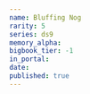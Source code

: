 ```yaml
---
name: Bluffing Nog
rarity: 5
series: ds9
memory_alpha:
bigbook_tier: -1
in_portal:
date:
published: true
---
```



